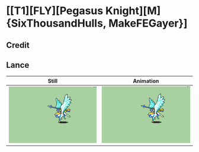 # [\[T1\]\[FLY\]\[Pegasus Knight\]\[M\]{SixThousandHulls, MakeFEGayer}]

## Credit


	
## Lance

| Still | Animation |
| :---: | :-------: |
| ![Lance still](./Lance_000.png) | ![Lance animation](./Lance.gif) |
